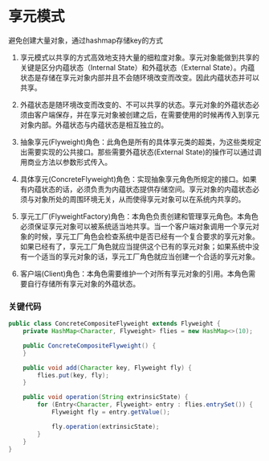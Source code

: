 享元模式
=====
避免创建大量对象，通过hashmap存储key的方式

1. 享元模式以共享的方式高效地支持大量的细粒度对象。享元对象能做到共享的关键是区分内蕴状态（Internal State）和外蕴状态（External State）。内蕴状态是存储在享元对象内部并且不会随环境改变而改变。因此内蕴状态并可以共享。

2. 外蕴状态是随环境改变而改变的、不可以共享的状态。享元对象的外蕴状态必须由客户端保存，并在享元对象被创建之后，在需要使用的时候再传入到享元对象内部。外蕴状态与内蕴状态是相互独立的。

3. 抽象享元(Flyweight)角色：此角色是所有的具体享元类的超类，为这些类规定出需要实现的公共接口。那些需要外蕴状态(External State)的操作可以通过调用商业方法以参数形式传入。

4. 具体享元(ConcreteFlyweight)角色：实现抽象享元角色所规定的接口。如果有内蕴状态的话，必须负责为内蕴状态提供存储空间。享元对象的内蕴状态必须与对象所处的周围环境无关，从而使得享元对象可以在系统内共享的。

5. 享元工厂(FlyweightFactory)角色：本角色负责创建和管理享元角色。本角色必须保证享元对象可以被系统适当地共享。当一个客户端对象调用一个享元对象的时候，享元工厂角色会检查系统中是否已经有一个复合要求的享元对象。如果已经有了，享元工厂角色就应当提供这个已有的享元对象；如果系统中没有一个适当的享元对象的话，享元工厂角色就应当创建一个合适的享元对象。

6. 客户端(Client)角色：本角色需要维护一个对所有享元对象的引用。本角色需要自行存储所有享元对象的外蕴状态。

### 关键代码

```java
public class ConcreteCompositeFlyweight extends Flyweight {
	private HashMap<Character, Flyweight> flies = new HashMap<>(10);

	public ConcreteCompositeFlyweight() {
	}

	public void add(Character key, Flyweight fly) {
		flies.put(key, fly);
	}

	public void operation(String extrinsicState) {
		for (Entry<Character, Flyweight> entry : flies.entrySet()) {
			Flyweight fly = entry.getValue();

			fly.operation(extrinsicState);
		}
	}
}
```

